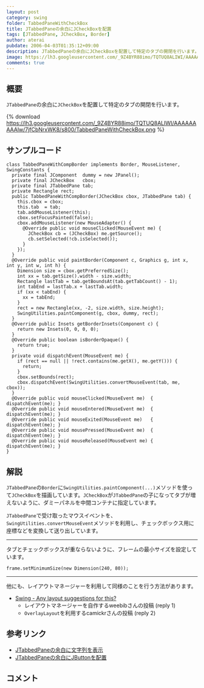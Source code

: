```yaml
---
layout: post
category: swing
folder: TabbedPaneWithCheckBox
title: JTabbedPaneの余白にJCheckBoxを配置
tags: [JTabbedPane, JCheckBox, Border]
author: aterai
pubdate: 2006-04-03T01:35:12+09:00
description: JTabbedPaneの余白にJCheckBoxを配置して特定のタブの開閉を行います。
image: https://lh3.googleusercontent.com/_9Z4BYR88imo/TQTUQ8ALIWI/AAAAAAAAAlw/7jfCbNrxWK8/s800/TabbedPaneWithCheckBox.png
comments: true
---
```

## 概要
`JTabbedPane`の余白に`JCheckBox`を配置して特定のタブの開閉を行います。

{% download https://lh3.googleusercontent.com/_9Z4BYR88imo/TQTUQ8ALIWI/AAAAAAAAAlw/7jfCbNrxWK8/s800/TabbedPaneWithCheckBox.png %}

## サンプルコード
<pre class="prettyprint"><code>class TabbedPaneWithCompBorder implements Border, MouseListener, SwingConstants {
  private final JComponent  dummy = new JPanel();
  private final JCheckBox   cbox;
  private final JTabbedPane tab;
  private Rectangle rect;
  public TabbedPaneWithCompBorder(JCheckBox cbox, JTabbedPane tab) {
    this.cbox = cbox;
    this.tab  = tab;
    tab.addMouseListener(this);
    cbox.setFocusPainted(false);
    cbox.addMouseListener(new MouseAdapter() {
      @Override public void mouseClicked(MouseEvent me) {
        JCheckBox cb = (JCheckBox) me.getSource();
        cb.setSelected(!cb.isSelected());
      }
    });
  }
  @Override public void paintBorder(Component c, Graphics g, int x, int y, int w, int h) {
    Dimension size = cbox.getPreferredSize();
    int xx = tab.getSize().width - size.width;
    Rectangle lastTab = tab.getBoundsAt(tab.getTabCount() - 1);
    int tabEnd = lastTab.x + lastTab.width;
    if (xx &lt; tabEnd) {
      xx = tabEnd;
    }
    rect = new Rectangle(xx, -2, size.width, size.height);
    SwingUtilities.paintComponent(g, cbox, dummy, rect);
  }
  @Override public Insets getBorderInsets(Component c) {
    return new Insets(0, 0, 0, 0);
  }
  @Override public boolean isBorderOpaque() {
    return true;
  }
  private void dispatchEvent(MouseEvent me) {
    if (rect == null || !rect.contains(me.getX(), me.getY())) {
      return;
    }
    cbox.setBounds(rect);
    cbox.dispatchEvent(SwingUtilities.convertMouseEvent(tab, me, cbox));
  }
  @Override public void mouseClicked(MouseEvent me)  { dispatchEvent(me); }
  @Override public void mouseEntered(MouseEvent me)  { dispatchEvent(me); }
  @Override public void mouseExited(MouseEvent me)   { dispatchEvent(me); }
  @Override public void mousePressed(MouseEvent me)  { dispatchEvent(me); }
  @Override public void mouseReleased(MouseEvent me) { dispatchEvent(me); }
}
</code></pre>

## 解説
`JTabbedPane`の`Border`に`SwingUtilities.paintComponent(...)`メソッドを使って`JCheckBox`を描画しています。`JCheckBox`が`JTabbedPane`の子になってタブが増えないように、ダミーパネルを中間コンテナに指定しています。

`JTabbedPane`で受け取ったマウスイベントを、`SwingUtilities.convertMouseEvent`メソッドを利用し、チェックボックス用に座標などを変換して送り出しています。

- - - -
タブとチェックボックスが重ならないように、フレームの最小サイズを設定しています。

<pre class="prettyprint"><code>frame.setMinimumSize(new Dimension(240, 80));
</code></pre>

- - - -
他にも、レイアウトマネージャーを利用して同様のことを行う方法があります。

- [Swing - Any layout suggestions for this?](https://community.oracle.com/thread/1389350)
    - レイアウトマネージャーを自作するweebibさんの投稿 (reply 1)
    - `OverlayLayout`を利用するcamickrさんの投稿 (reply 2)

<!-- dummy comment line for breaking list -->

## 参考リンク
- [JTabbedPaneの余白に文字列を表示](https://ateraimemo.com/Swing/TabbedPaneWithText.html)
- [JTabbedPaneの余白にJButtonを配置](https://ateraimemo.com/Swing/TabbedPaneWithButton.html)

<!-- dummy comment line for breaking list -->

## コメント
